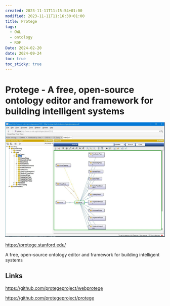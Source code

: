 ```yaml
---
created: 2023-11-11T11:15:54+01:00
modified: 2023-11-11T11:16:30+01:00
title: Protege
tags:
  - OWL
  - ontology
  - RDF
Date: 2024-02-20
date: 2024-09-24
toc: true
toc_sticky: true
---
```


# Protege -  A free, open-source ontology editor and framework for building intelligent systems


![](../_asset/2023-11-11-Protege_image_1.png)

<https://protege.stanford.edu/>

A free, open-source ontology editor and framework for building intelligent systems


## Links 

<https://github.com/protegeproject/webprotege>

https://github.com/protegeproject/protege